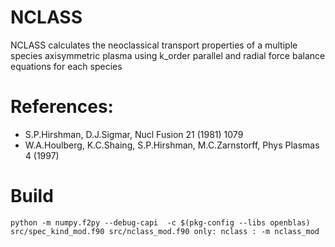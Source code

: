 # NCLASS

NCLASS calculates the neoclassical transport properties of a multiple
species axisymmetric plasma using k_order parallel and radial force
balance equations for each species

References:
=============

- S.P.Hirshman, D.J.Sigmar, Nucl Fusion 21 (1981) 1079
- W.A.Houlberg, K.C.Shaing, S.P.Hirshman, M.C.Zarnstorff, Phys Plasmas 4 (1997)

Build
=============

    python -m numpy.f2py --debug-capi  -c $(pkg-config --libs openblas) src/spec_kind_mod.f90 src/nclass_mod.f90 only: nclass : -m nclass_mod